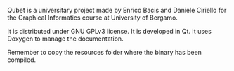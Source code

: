 Qubet is a universitary project made by Enrico Bacis and Daniele Ciriello for the Graphical Informatics course at University of Bergamo.

It is distributed under GNU GPLv3 license.
It is developed in Qt.
It uses Doxygen to manage the documentation.

Remember to copy the resources folder where the binary has been compiled.
